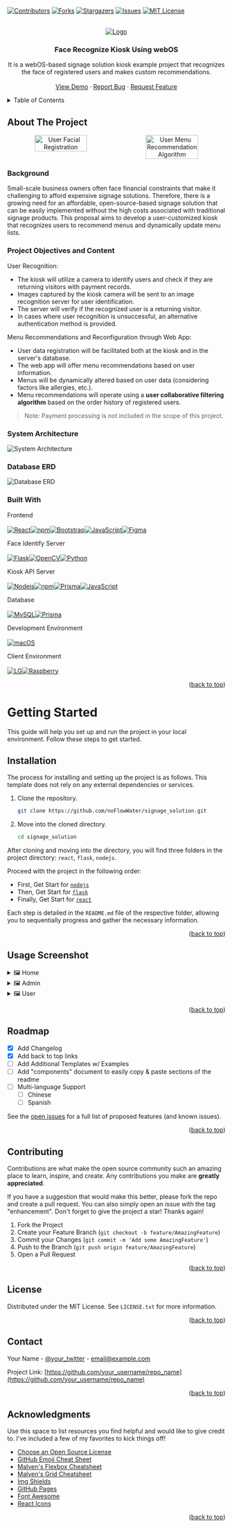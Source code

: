 <a name="readme-top"></a>


<!-- PROJECT SHIELDS -->
<!--
*** I'm using markdown "reference style" links for readability.
*** Reference links are enclosed in brackets [ ] instead of parentheses ( ).
*** See the bottom of this document for the declaration of the reference variables
*** for contributors-url, forks-url, etc. This is an optional, concise syntax you may use.
*** https://www.markdownguide.org/basic-syntax/#reference-style-links
-->
[![Contributors][contributors-shield]][contributors-url]
[![Forks][forks-shield]][forks-url]
[![Stargazers][stars-shield]][stars-url]
[![Issues][issues-shield]][issues-url]
[![MIT License][license-shield]][license-url]



<!-- PROJECT LOGO -->
<br />
<div align="center">
  <a href="https://github.com/noFlowWater/signage_solution">
    <img src="https://github.com/noFlowWater/signage_solution/assets/112642604/90eb71d4-8519-4dff-ad7f-22d3c60d18a1" alt="Logo">
  </a>

  <h3 align="center">Face Recognize Kiosk Using webOS</h3>

  <p align="center">
    It is a webOS-based signage solution kiosk example project that recognizes the face of registered users and makes custom recommendations.
    <br />
    <br />
    <a href="https://github.com/noFlowWater/signage_solution">View Demo</a>
    ·
    <a href="https://github.com/noFlowWater/signage_solution/issues">Report Bug</a>
    ·
    <a href="https://github.com/noFlowWater/signage_solution/issues">Request Feature</a>
  </p>
</div>



<!-- TABLE OF CONTENTS -->
<details>
  <summary>Table of Contents</summary>
  <ol>
    <li>
      <a href="#about-the-project">About The Project</a>
      <ul>
        <li><a href="#built-with">Built With</a></li>
      </ul>
    </li>
    <li>
      <a href="#getting-started">Getting Started</a>
      <ul>
        <li><a href="#prerequisites">Prerequisites</a></li>
        <li><a href="#installation">Installation</a></li>
      </ul>
    </li>
    <li><a href="#usage">Usage</a></li>
    <li><a href="#roadmap">Roadmap</a></li>
    <li><a href="#contributing">Contributing</a></li>
    <li><a href="#license">License</a></li>
    <li><a href="#contact">Contact</a></li>
    <li><a href="#acknowledgments">Acknowledgments</a></li>
  </ol>
</details>



<!-- ABOUT THE PROJECT -->
## About The Project

<p align="center" style="display: flex; justify-content: space-between;">
    <img src="https://github.com/noFlowWater/signage_solution/assets/112642604/92e7cb81-0ae1-4640-b070-065fe28a68ec" 
         alt="User Facial Registration" 
         style="width: 49%;">
    <img src="https://github.com/noFlowWater/signage_solution/assets/112642604/2d5b2a51-5d45-4f89-b81d-2b106f5fe7af" 
         alt="User Menu Recommendation Algorithm" 
         style="width: 49%;">
</p>


### Background
Small-scale business owners often face financial constraints that make it challenging to afford expensive signage solutions. Therefore, there is a growing need for an affordable, open-source-based signage solution that can be easily implemented without the high costs associated with traditional signage products. This proposal aims to develop a user-customized kiosk that recognizes users to recommend menus and dynamically update menu lists.

### Project Objectives and Content
User Recognition:
- The kiosk will utilize a camera to identify users and check if they are returning visitors with payment records.
- Images captured by the kiosk camera will be sent to an image recognition server for user identification.
- The server will verify if the recognized user is a returning visitor.
- In cases where user recognition is unsuccessful, an alternative authentication method is provided.

Menu Recommendations and Reconfiguration through Web App:
- User data registration will be facilitated both at the kiosk and in the server's database.
- The web app will offer menu recommendations based on user information.
- Menus will be dynamically altered based on user data (considering factors like allergies, etc.).
- Menu recommendations will operate using a **user collaborative filtering algorithm** based on the order history of registered users.

> Note: Payment processing is not included in the scope of this project.

### System Architecture
<img src="https://github.com/noFlowWater/signage_solution/assets/112642604/248f7596-9c3f-4de7-a14a-638547a09816" alt="System Architecture" >


### Database ERD
<img src="https://github.com/noFlowWater/signage_solution/assets/112642604/db15a09a-faa7-4797-8f58-b865d7965681" alt="Database ERD">



### Built With
Frontend
<br/><br/>
[![React][React.js]][React-url][![npm][npm]][npm-url][![Bootstrap][Bootstrap.com]][Bootstrap-url][![JavaScript][JavaScript.js]][JavaScript-url][![Figma][Figma]][Figma-url]
<br/>

Face Identify Server 
<br/><br/>
[![Flask][Flask]][Flask-url][![OpenCV][OpenCV]][OpenCV-url][![Python][Python.org]][Python-url]
<br/>

Kiosk API Server
<br/><br/>
[![Nodejs][Nodejs]][Nodejs-url][![npm][npm]][npm-url][![Prisma][Prisma]][Prisma-url][![JavaScript][JavaScript.js]][JavaScript-url]
<br/>
  
Database
<br/><br/>
[![MySQL][MySQL]][MySQL-url][![Prisma][Prisma]][Prisma-url]
<br/>

Development Environment
<br/><br/>
[![macOS][macOS]][macOS-url]
<br/>

Client Environment
<br/><br/>
[![LG][LG]][LG-url][![Raspberry][Raspberry]][Raspberry-url]
<br/>

<p align="right">(<a href="#readme-top">back to top</a>)</p>



<!-- GETTING STARTED -->
# Getting Started

This guide will help you set up and run the project in your local environment. Follow these steps to get started.

## Installation

The process for installing and setting up the project is as follows. This template does not rely on any external dependencies or services.

1. Clone the repository.
   ```sh
   git clone https://github.com/noFlowWater/signage_solution.git
   ```
2. Move into the cloned directory.
   ```sh
   cd signage_solution
   ```
After cloning and moving into the directory, you will find three folders in the project directory: `react`, `flask`, `nodejs`.

Proceed with the project in the following order:
- First, Get Start for [`nodejs`](<Link to nodejs README>)
- Then, Get Start for [`flask`](<Link to flask README>)
- Finally, Get Start for [`react`](<Link to react README>)

Each step is detailed in the `README.md` file of the respective folder, allowing you to sequentially progress and gather the necessary information.


<p align="right">(<a href="#readme-top">back to top</a>)</p>



<!-- USAGE EXAMPLES -->
## Usage Screenshot 


<details>
  <summary>🖼️ Home</summary>
  <p align="center" style="display: flex; justify-content: space-between;">
    <img style="width: 49%;" alt="1  키오스크 홈" src="https://github.com/noFlowWater/signage_solution/assets/112642604/d7ec989f-a11a-486e-aeab-b2098ea92554">
  </p>
</details>
<details>
<summary>🖼️ Admin</summary>
<br>

### Administrator Login

<details>
  <summary>🖼️ 1. Administrator Login</summary>
  <p align="center" style="display: flex; justify-content: space-between;">
    <img style="width: 49%;" alt="관리자 로그인" src="https://github.com/noFlowWater/signage_solution/assets/112642604/e73aef73-ac9e-4c6e-b058-7fe5dcd4463c">
  </p>
</details>

<details>
  <summary>🖼️ 2. Administrator Login Failure</summary>
  <p align="center" style="display: flex; justify-content: space-between;">
    <img style="width: 49%;" alt="관리자 비밀번호 체크" src="https://github.com/noFlowWater/signage_solution/assets/112642604/83ae69bb-9e44-4482-bb19-297c15e288d5">
  </p>
</details>

### Administrator Menu Management

<details>
  <summary>🖼️ 1. Administrator Menu List</summary>
  <p align="center" style="display: flex; justify-content: space-between;">
    <img style="width: 49%;" alt="관리자 홈" src="https://github.com/noFlowWater/signage_solution/assets/112642604/6d8d6f01-440e-4b0c-96f8-2c8d2ba21fc9">
  </p>
</details>

<details>
  <summary>🖼️ 2. Administrator Menu Details</summary>
  <p align="center" style="display: flex; justify-content: space-between;">
    <img style="width: 49%;" alt="관리자 메뉴 상세보기" src="https://github.com/noFlowWater/signage_solution/assets/112642604/5bca34f5-1ab6-49a9-8e0b-bdf6257eb0b2">
  </p>
</details>


<details>
  <summary>🖼️ 3. Administrator Menu Registration and Deletion</summary>
  <p align="center" style="display: flex; justify-content: space-between;">
    <img src="https://github.com/noFlowWater/signage_solution/assets/112642604/bdb89e7e-4208-4aea-9f93-90c3daece562" 
           alt="관리자 메뉴 등록" 
           style="width: 49%;">
    <img src="https://github.com/noFlowWater/signage_solution/assets/112642604/4433ee82-b9fa-43dd-a325-8b84be381131"    
           alt="관리자 메뉴 수정"
           style="width: 49%;">
  </p>
</details>

### Administrator Password Change

<details>
  <summary>🖼️ 1. Changing Password (fail 1)</summary>
  <p align="center" style="display: flex; justify-content: space-between;">
    <img style="width: 49%;" alt="admin_change_password_1" src="https://github.com/noFlowWater/signage_solution/assets/112642604/3e66a0d8-ec91-4464-9f4a-6c32f2c897e7">
  </p>
</details>

<details>
  <summary>🖼️ 2. Changing Password (fail 2)</summary>
  <p align="center" style="display: flex; justify-content: space-between;">
    <img style="width: 49%;" alt="admin_change_password_2" src="https://github.com/noFlowWater/signage_solution/assets/112642604/435dae5a-4e51-480d-8a18-9c6921775a97">
  </p>
</details>

<details>
  <summary>🖼️ 3. Changing Password (success)</summary>
  <p align="center" style="display: flex; justify-content: space-between;">
    <img style="width: 49%;" alt="admin_change_password_3" src="https://github.com/noFlowWater/signage_solution/assets/112642604/73223ce7-e487-4bbc-80ba-ffc505fd58c3">
  </p>
</details>

</details>
<details>
<summary>🖼️ User</summary>
<br>

### Select User Mode
<details>
  <summary>🖼️ 1. Select User Mode</summary>
  <p align="center" style="display: flex; justify-content: space-between;">
    <img style="width: 49%;" alt="사용자 모드 선택" src="https://github.com/noFlowWater/signage_solution/assets/112642604/211d6ba5-61ba-488c-bff9-eb5d333f68a8">
  </p>
</details>

### User Registration

<details>
  <summary>🖼️ 1. Enter User Basic Information</summary>
  <p align="center" style="display: flex; justify-content: space-between;">
    <img style="width: 49%;" alt="사용자 기본정보 입력" src="https://github.com/noFlowWater/signage_solution/assets/112642604/142c1e9f-d351-465c-b968-f7da5d178d3a">
  </p>
</details>

<details>
  <summary>🖼️ 2. Register user's face</summary>
  <p align="center" style="display: flex; justify-content: space-between;">
    <img style="width: 49%;" alt="사용자 얼굴 등록" src="https://github.com/noFlowWater/signage_solution/assets/112642604/f4fa27ea-f77b-4dc8-8914-bfe9d90eddf7">
  </p>
</details>

<details>
  <summary>🖼️ 3. Select User Allergy</summary>
  <p align="center" style="display: flex; justify-content: space-between;">
    <img style="width: 49%;" alt="사용자 알러지 선택" src="https://github.com/noFlowWater/signage_solution/assets/112642604/c4d73443-6c36-4eb9-8caf-a15b70af8eae">
  </p>
</details>

### User Login

<details>
  <summary>🖼️ 1. User Authentication</summary>
  <p align="center" style="display: flex; justify-content: space-between;">
    <img style="width: 49%;" alt="사용자 인식" src="https://github.com/noFlowWater/signage_solution/assets/112642604/999e78e4-031e-4ee0-885a-2683735138b9">
    <img style="width: 49%;" alt="사용자 확인" src="https://github.com/noFlowWater/signage_solution/assets/112642604/f8ba2823-7dd0-420a-8adc-106e66505853">
  </p>
</details>

<details>
  <summary>🖼️ 2. User Alternate Authentication</summary>
  <p align="center" style="display: flex; justify-content: space-between;">
    <img style="width: 49%;" alt="대체 인증" src="https://github.com/noFlowWater/signage_solution/assets/112642604/05f5b522-1237-4f15-a699-8b89271df2d8">
  </p>
</details>

### Menu 

<details>
  <summary>🖼️ 1. Menu recommendation</summary>
  <p align="center" style="display: flex; justify-content: space-between;">
    <img style="width: 49%;" alt="메뉴 추천" src="https://github.com/noFlowWater/signage_solution/assets/112642604/101989ca-4f2f-42ef-be41-31651c4bacf6">
  </p>
</details>

<details>
  <summary>🖼️ 2. Check Menu Allergy/Soldout, Detail</summary>
  <p align="center" style="display: flex; justify-content: space-between;">
    <img style="width: 49%;" alt="알러지:매진 확인" src="https://github.com/noFlowWater/signage_solution/assets/112642604/40395041-7485-4749-878e-212477655be5">
    <img style="width: 49%;" alt="알러지 확인창" src="https://github.com/noFlowWater/signage_solution/assets/112642604/0bd82e2d-221d-4d94-ad35-da4a7d5be4f0">
  </p>
</details>

<details>
  <summary>🖼️ 3. Check Shopping Cart & Buy</summary>
  <p align="center" style="display: flex; justify-content: space-between;">
    <img style="width: 49%;" alt="장바구니 확인" src="https://github.com/noFlowWater/signage_solution/assets/112642604/58823132-e6b8-4b13-a667-04b4f535ec82">
    <img style="width: 49%;" alt="결제 완료" src="https://github.com/noFlowWater/signage_solution/assets/112642604/a0d01536-a62a-4bc7-aac4-8cc9555f21dd">
  </p>
</details>

</details>
<p align="right">(<a href="#readme-top">back to top</a>)</p>



<!-- ROADMAP -->
## Roadmap

- [x] Add Changelog
- [x] Add back to top links
- [ ] Add Additional Templates w/ Examples
- [ ] Add "components" document to easily copy & paste sections of the readme
- [ ] Multi-language Support
    - [ ] Chinese
    - [ ] Spanish

See the [open issues](https://github.com/noFlowWater/signage_solution/issues) for a full list of proposed features (and known issues).

<p align="right">(<a href="#readme-top">back to top</a>)</p>



<!-- CONTRIBUTING -->
## Contributing

Contributions are what make the open source community such an amazing place to learn, inspire, and create. Any contributions you make are **greatly appreciated**.

If you have a suggestion that would make this better, please fork the repo and create a pull request. You can also simply open an issue with the tag "enhancement".
Don't forget to give the project a star! Thanks again!

1. Fork the Project
2. Create your Feature Branch (`git checkout -b feature/AmazingFeature`)
3. Commit your Changes (`git commit -m 'Add some AmazingFeature'`)
4. Push to the Branch (`git push origin feature/AmazingFeature`)
5. Open a Pull Request

<p align="right">(<a href="#readme-top">back to top</a>)</p>



<!-- LICENSE -->
## License

Distributed under the MIT License. See `LICENSE.txt` for more information.

<p align="right">(<a href="#readme-top">back to top</a>)</p>



<!-- CONTACT -->
## Contact

Your Name - [@your_twitter](https://twitter.com/your_username) - email@example.com

Project Link: [https://github.com/your_username/repo_name](https://github.com/your_username/repo_name)

<p align="right">(<a href="#readme-top">back to top</a>)</p>



<!-- ACKNOWLEDGMENTS -->
## Acknowledgments

Use this space to list resources you find helpful and would like to give credit to. I've included a few of my favorites to kick things off!

* [Choose an Open Source License](https://choosealicense.com)
* [GitHub Emoji Cheat Sheet](https://www.webpagefx.com/tools/emoji-cheat-sheet)
* [Malven's Flexbox Cheatsheet](https://flexbox.malven.co/)
* [Malven's Grid Cheatsheet](https://grid.malven.co/)
* [Img Shields](https://shields.io)
* [GitHub Pages](https://pages.github.com)
* [Font Awesome](https://fontawesome.com)
* [React Icons](https://react-icons.github.io/react-icons/search)

<p align="right">(<a href="#readme-top">back to top</a>)</p>



<!-- MARKDOWN LINKS & IMAGES -->
<!-- https://www.markdownguide.org/basic-syntax/#reference-style-links -->
[contributors-shield]: https://img.shields.io/github/contributors/noFlowWater/signage_solution.svg?style=for-the-badge
[contributors-url]: https://github.com/noFlowWater/signage_solution/graphs/contributors
[forks-shield]: https://img.shields.io/github/forks/noFlowWater/signage_solution.svg?style=for-the-badge
[forks-url]: https://github.com/noFlowWater/signage_solution/network/members
[stars-shield]: https://img.shields.io/github/stars/noFlowWater/signage_solution.svg?style=for-the-badge
[stars-url]: https://github.com/noFlowWater/signage_solution/stargazers
[issues-shield]: https://img.shields.io/github/issues/noFlowWater/signage_solution.svg?style=for-the-badge
[issues-url]: https://github.com/noFlowWater/signage_solution/issues
[license-shield]: https://img.shields.io/github/license/noFlowWater/signage_solution.svg?style=for-the-badge
[license-url]: https://github.com/noFlowWater/signage_solution/blob/master/LICENSE.txt
[product-screenshot]: images/screenshot.png

[React.js]: https://img.shields.io/badge/React-61DAFB?style=for-the-badge&logo=react&logoColor=000
[React-url]: https://reactjs.org/

[Bootstrap.com]: https://img.shields.io/badge/Bootstrap-563D7C?style=for-the-badge&logo=bootstrap&logoColor=white
[Bootstrap-url]: https://getbootstrap.com

[Figma]: https://img.shields.io/badge/Figma-F24E1E?style=for-the-badge&logo=figma&logoColor=fff
[Figma-url]: https://www.figma.com/

[Flask]: https://img.shields.io/badge/Flask-000?style=for-the-badge&logo=flask&logoColor=fff
[Flask-url]: https://flask.palletsprojects.com/en/3.0.x/

[Nodejs]: https://img.shields.io/badge/Node.js-393?style=for-the-badge&logo=nodedotjs&logoColor=fff
[Nodejs-url]: https://nodejs.org/en

[Prisma]: https://img.shields.io/badge/Prisma-2D3748?style=for-the-badge&logo=prisma&logoColor=fff
[Prisma-url]: https://www.prisma.io/

[OpenCV]: https://img.shields.io/badge/OpenCV-5C3EE8?style=for-the-badge&logo=opencv&logoColor=fff
[OpenCV-url]: https://opencv.org/

[npm]: https://img.shields.io/badge/npm-CB3837?style=for-the-badge&logo=npm&logoColor=fff
[npm-url]: https://www.npmjs.com/

[MySQL]: https://img.shields.io/badge/MySQL-4479A1?style=for-the-badge&logo=mysql&logoColor=fff
[MySQL-url]: https://www.mysql.com/

[Python.org]: https://img.shields.io/badge/Python-3776AB?style=for-the-badge&logo=python&logoColor=white
[Python-url]: https://www.python.org/

[JavaScript.js]: https://img.shields.io/badge/JavaScript-F7DF1E?style=for-the-badge&logo=javascript&logoColor=black
[JavaScript-url]: https://developer.mozilla.org/ko/docs/Learn/JavaScript

[LG]: https://img.shields.io/badge/webOS-A50034?style=for-the-badge&logo=lg&logoColor=fff
[LG-url]: https://www.webosose.org/

[Raspberry]: https://img.shields.io/badge/Raspberry%20Pi-A22846?style=for-the-badge&logo=raspberrypi&logoColor=fff
[Raspberry-url]: https://www.raspberrypi.com/

[macOS]: https://img.shields.io/badge/macOS-000?style=for-the-badge&logo=macOS&logoColor=fff
[macOS-url]: https://support.apple.com/ko-kr/macOS
